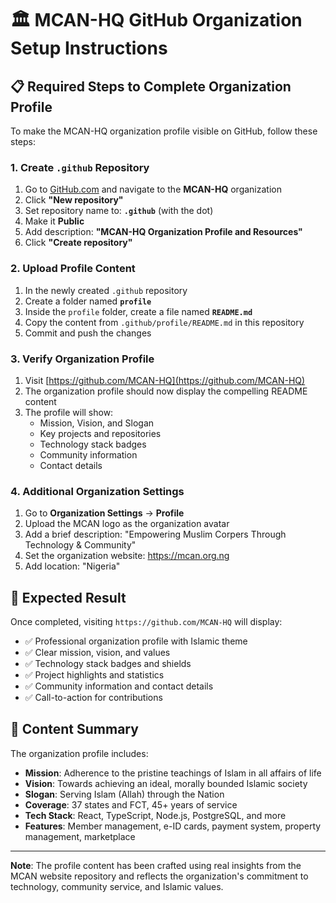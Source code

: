 # 🏛️ MCAN-HQ GitHub Organization Setup Instructions

## 📋 Required Steps to Complete Organization Profile

To make the MCAN-HQ organization profile visible on GitHub, follow these steps:

### 1. Create `.github` Repository
1. Go to [GitHub.com](https://github.com) and navigate to the **MCAN-HQ** organization
2. Click **"New repository"**
3. Set repository name to: **`.github`** (with the dot)
4. Make it **Public**
5. Add description: **"MCAN-HQ Organization Profile and Resources"**
6. Click **"Create repository"**

### 2. Upload Profile Content
1. In the newly created `.github` repository
2. Create a folder named **`profile`**
3. Inside the `profile` folder, create a file named **`README.md`**
4. Copy the content from `.github/profile/README.md` in this repository
5. Commit and push the changes

### 3. Verify Organization Profile
1. Visit [https://github.com/MCAN-HQ](https://github.com/MCAN-HQ)
2. The organization profile should now display the compelling README content
3. The profile will show:
   - Mission, Vision, and Slogan
   - Key projects and repositories
   - Technology stack badges
   - Community information
   - Contact details

### 4. Additional Organization Settings
1. Go to **Organization Settings** → **Profile**
2. Upload the MCAN logo as the organization avatar
3. Add a brief description: "Empowering Muslim Corpers Through Technology & Community"
4. Set the organization website: https://mcan.org.ng
5. Add location: "Nigeria"

## 🎯 Expected Result

Once completed, visiting `https://github.com/MCAN-HQ` will display:
- ✅ Professional organization profile with Islamic theme
- ✅ Clear mission, vision, and values
- ✅ Technology stack badges and shields
- ✅ Project highlights and statistics
- ✅ Community information and contact details
- ✅ Call-to-action for contributions

## 📝 Content Summary

The organization profile includes:
- **Mission**: Adherence to the pristine teachings of Islam in all affairs of life
- **Vision**: Towards achieving an ideal, morally bounded Islamic society
- **Slogan**: Serving Islam (Allah) through the Nation
- **Coverage**: 37 states and FCT, 45+ years of service
- **Tech Stack**: React, TypeScript, Node.js, PostgreSQL, and more
- **Features**: Member management, e-ID cards, payment system, property management, marketplace

---

**Note**: The profile content has been crafted using real insights from the MCAN website repository and reflects the organization's commitment to technology, community service, and Islamic values.
